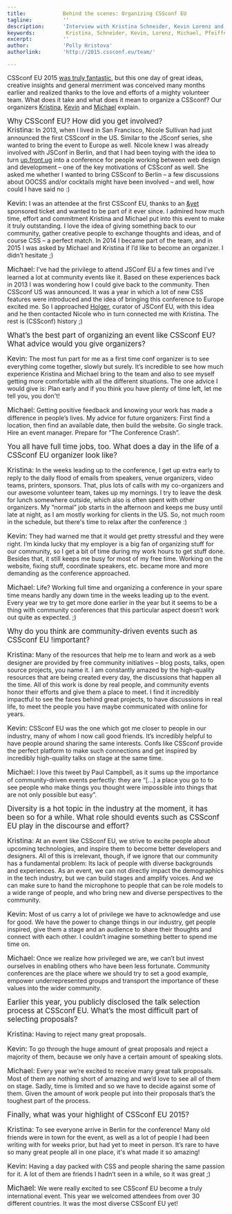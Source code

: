 ```yaml
---
title:            Behind the scenes: Organizing CSSconf EU
tagline:          ''
description:      'Interview with Kristina Schneider, Kevin Lorenz and Michael Pfeiffer'
keywords:          Kristina, Schneider, Kevin, Lorenz, Michael, Pfeiffer, CSSconf, Berlin, conference, CSS, organizers
excerpt:          ''
author:           'Polly Hristova'
authorlink:       'http://2015.cssconf.eu/team/'

---
```

 <!-- 
<div class="blog-img blog-img--center">
  ![Portraits of the Organizers]()
</div>-->
CSSconf EU 2015 [was truly fantastic](https://www.youtube.com/watch?v=yO-ypk8HOfg), but this one day of great ideas, creative insights and general merriment was conceived many months earlier and realized thanks to the love and efforts of a mighty volunteer team. What does it take and what does it mean to organize a CSSconf? Our organizers [Kristina](https://twitter.com/kriesse), [Kevin](https://twitter.com/verpixelt) and [Michael](https://twitter.com/m_p_pfeiffer) explain.

<span class="strong-border" style="font-size:120%">Why CSSconf EU? How did you get involved?</span>  
<span style="font-size:115%;font-style:strong;">Kristina:</span> In 2013, when I lived in San Francisco, Nicole Sullivan had just announced the first CSSconf in the US. Similar to the JSconf series, she wanted to bring the event to Europe as well. Nicole knew I was already involved with JSConf in Berlin, and that I had been toying with the idea to turn [up.front.ug](http://up.front.ug/) into a conference for people working between web design and development – one of the key motivations of CSSconf as well. She asked me whether I wanted to bring CSSconf to Berlin – a few discussions about OOCSS and/or cocktails might have been involved – and well, how could I have said no :)

<span style="font-size:115%;font-style:strong;">Kevin:</span> I was an attendee at the first CSSconf EU, thanks to an [&yet](https://andyet.com/) sponsored ticket and wanted to be part of it ever since. I admired how much time, effort and commitment Kristina and Michael put into this event to make it truly outstanding. I love the idea of giving something back to our community, gather creative people to exchange thoughts and ideas, and of course CSS – a perfect match.
In 2014 I became part of the team, and in 2015 I was asked by Michael and Kristina if I’d like to become an organizer. I didn’t hesitate ;)

<span style="font-size:115%;font-style:strong;">Michael:</span> I’ve had the privilege to attend JSConf EU a few times and I’ve learned a lot at community events like it. Based on these experiences back in 2013 I was wondering how I could give back to the community. Then CSSconf US was announced. It was a year in which a lot of new CSS features were introduced and the idea of bringing this conference to Europe excited me. So I approached [Holger](https://twitter.com/hblank), curator of JSConf EU, with this idea and he then contacted Nicole who in turn connected me with Kristina. The rest is (CSSconf) history ;) 


<span class="strong-border" style="font-size:120%">What’s the best part of organizing an event like CSSconf EU? What advice would you give organizers?</span>

<span style="font-size:115%;font-style:strong;">Kevin:</span> The most fun part for me as a first time conf organizer is to see everything come together, slowly but surely. It’s incredible to see how much experience Kristina and Michael bring to the team and also to see myself getting more comfortable with all the different situations.
The one advice I would give is: Plan early and if you think you have plenty of time left, let me tell you, you don't!

<span style="font-size:115%;font-style:strong;">Michael:</span> Getting positive feedback and knowing your work has made a difference in people’s lives. My advice for future organizers: First find a location, then find an available date, then build the website. Go single track. Hire an event manager. Prepare for “The Conference Crash”.

<span class="strong-border" style="font-size:120%">You all have full time jobs, too. What does a day in the life of a CSSconf EU organizer look like?</span>

<span style="font-size:115%;font-style:strong;">Kristina:</span> In the weeks leading up to the conference, I get up extra early to reply to the daily flood of emails from speakers, venue organizers, video teams, printers, sponsors. That, plus lots of calls with my co-organizers and our awesome volunteer team, takes up my mornings. I try to leave the desk for lunch somewhere outside, which also is often spent with other organizers. My “normal” job starts in the afternoon and keeps me busy until late at night, as I am mostly working for clients in the US. So, not much room in the schedule, but there's time to relax after the conference :)

<span style="font-size:115%;font-style:strong;">Kevin:</span> They had warned me that it would get pretty stressful and they were right. I’m kinda lucky that my employer is a big fan of organizing stuff for our community, so I get a bit of time during my work hours to get stuff done. Besides that, it still keeps me busy for most of my free time. Working on the website, fixing stuff, coordinate speakers, etc. became more and more demanding as the conference approached.

<span style="font-size:115%;font-style:strong;">Michael:</span> Life? Working full time and organizing a conference in your spare time means hardly any down time in the weeks leading up to the event. Every year we try to get more done earlier in the year but it seems to be a thing with community conferences that this particular aspect doesn’t work out quite as expected. ;)

<span class="strong-border" style="font-size:120%">Why do you think are community-driven events such as CSSconf EU !important?</span>

<span style="font-size:115%;font-style:strong;">Kristina:</span> Many of the resources that help me to learn and work as a web designer are provided by free community initiatives – blog posts, talks, open source projects, you name it. I am constantly amazed by the high-quality resources that are being created every day, the discussions that happen all the time. All of this work is done by real people, and community events honor their efforts and give them a place to meet. I find it incredibly impactful to see the faces behind great projects, to have discussions in real life, to meet the people you have maybe communicated with online for years.

<span style="font-size:115%;font-style:strong;">Kevin:</span> CSSconf EU was the one which got me closer to people in our industry, many of whom I now call good friends. It’s incredibly helpful to have people around sharing the same interests. Confs like CSSconf provide the perfect platform to make such connections and get inspired by incredibly high-quality talks on stage at the same time.

<span style="font-size:115%;font-style:strong;">Michael:</span> I love this tweet by Paul Campbell, as it sums up the importance of community-driven events perfectly: they are “[...] a place you go to to see people who make things you thought were impossible into things that are not only possible but easy”.

<span class="strong-border" style="font-size:120%">Diversity is a hot topic in the industry at the moment, it has been so for a while. What role should events such as CSSconf EU play in the discourse and effort?</span>

<span style="font-size:115%;font-style:strong;">Kristina:</span> At an event like CSSconf EU, we strive to excite people about upcoming technologies, and inspire them to become better developers and designers. All of this is irrelevant, though, if we ignore that our community has a fundamental problem: Its lack of people with diverse backgrounds and experiences. As an event, we can not directly impact the demographics in the tech industry, but we can build stages and amplify voices. And we can make sure to hand the microphone to people that can be role models to a wide range of people, and who bring new and diverse perspectives to the community.

<span style="font-size:115%;font-style:strong;">Kevin:</span> Most of us carry a lot of privilege we have to acknowledge and use for good. We have the power to change things in our industry, get people inspired, give them a stage and an audience to share their thoughts and connect with each other. I couldn’t imagine something better to spend me time on.

<span style="font-size:115%;font-style:strong;">Michael:</span> Once we realize how privileged we are, we can’t but invest ourselves in enabling others who have been less fortunate. Community conferences are the place where we should try to set a good example, empower underrepresented groups and transport the importance of these values into the wider community.

<span class="strong-border" style="font-size:120%">Earlier this year, you publicly disclosed the talk selection process at CSSconf EU. What’s the most difficult part of selecting proposals?</span>

<span style="font-size:115%;font-style:strong;">Kristina:</span> Having to reject many great proposals. 

<span style="font-size:115%;font-style:strong;">Kevin:</span> To go through the huge amount of great proposals and reject a majority of them, because we only have a certain amount of speaking slots.

<span style="font-size:115%;font-style:strong;">Michael:</span> Every year we’re excited to receive many great talk proposals. Most of them are nothing short of amazing and we’d love to see all of them on stage. Sadly, time is limited and so we have to decide against some of them. Given the amount of work people put into their proposals that’s the toughest part of the process.

<span class="strong-border" style="font-size:120%">Finally, what was your highlight of CSSconf EU 2015?</span>

<span style="font-size:115%;font-style:strong;">Kristina:</span> To see everyone arrive in Berlin for the conference! Many old friends were in town for the event, as well as a lot of people I had been writing with for weeks prior, but had yet to meet in person. It’s rare to have so many great people all in one place, it's what made it so amazing!

<span style="font-size:115%;font-style:strong;">Kevin:</span> Having a day packed with CSS and people sharing the same passion for it. A lot of them are friends I hadn’t seen in a while, so it was great ;)

<span style="font-size:120%;font-style:strong;">Michael:</span> We were really excited to see CSSconf EU become a truly international event. This year we welcomed attendees from over 30 different countries. It was the most diverse CSSconf EU yet!
